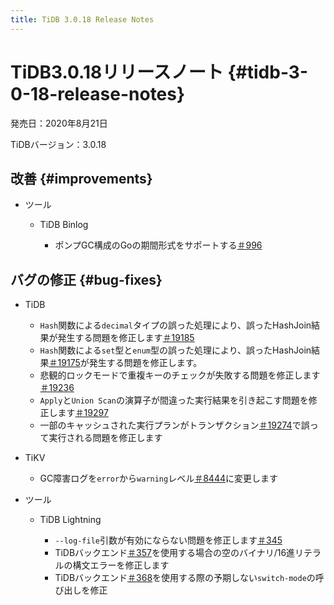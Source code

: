 ```yaml
---
title: TiDB 3.0.18 Release Notes
---
```


# TiDB3.0.18リリースノート {#tidb-3-0-18-release-notes}

発売日：2020年8月21日

TiDBバージョン：3.0.18

## 改善 {#improvements}

-   ツール

    -   TiDB Binlog

        -   ポンプGC構成のGoの期間形式をサポートする[＃996](https://github.com/pingcap/tidb-binlog/pull/996)

## バグの修正 {#bug-fixes}

-   TiDB

    -   `Hash`関数による`decimal`タイプの誤った処理により、誤ったHashJoin結果が発生する問題を修正します[＃19185](https://github.com/pingcap/tidb/pull/19185)
    -   `Hash`関数による`set`型と`enum`型の誤った処理により、誤ったHashJoin結果[＃19175](https://github.com/pingcap/tidb/pull/19175)が発生する問題を修正します。
    -   悲観的ロックモードで重複キーのチェックが失敗する問題を修正します[＃19236](https://github.com/pingcap/tidb/pull/19236)
    -   `Apply`と`Union Scan`の演算子が間違った実行結果を引き起こす問題を修正します[＃19297](https://github.com/pingcap/tidb/pull/19297)
    -   一部のキャッシュされた実行プランがトランザクション[＃19274](https://github.com/pingcap/tidb/pull/19274)で誤って実行される問題を修正します

-   TiKV

    -   GC障害ログを`error`から`warning`レベル[＃8444](https://github.com/tikv/tikv/pull/8444)に変更します

-   ツール

    -   TiDB Lightning

        -   `--log-file`引数が有効にならない問題を修正します[＃345](https://github.com/pingcap/tidb-lightning/pull/345)
        -   TiDBバックエンド[＃357](https://github.com/pingcap/tidb-lightning/pull/357)を使用する場合の空のバイナリ/16進リテラルの構文エラーを修正します
        -   TiDBバックエンド[＃368](https://github.com/pingcap/tidb-lightning/pull/368)を使用する際の予期しない`switch-mode`の呼び出しを修正
